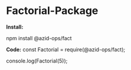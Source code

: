 ﻿# Factorial-Package
 
**Install:**

npm install @azid-ops/fact

**Code:**
const Factorial = require(@azid-ops/fact);

console.log(Factorial(5));
